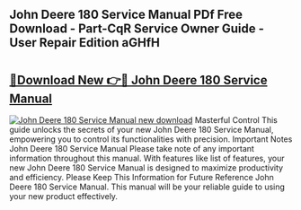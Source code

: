 ## John Deere 180 Service Manual PDf Free Download - Part-CqR Service Owner Guide - User Repair Edition aGHfH

# <h2><a href="http://bc30171.oget.top/?id=John+Deere+180+Service+Manual">🔗Download New 👉🔴 John Deere 180 Service Manual</a></h2>

[![John Deere 180 Service Manual new download](https://i.imgur.com/5g1atiW.png)](http://bc30171.oget.top/?id=John+Deere+180+Service+Manual)
Masterful Control This guide unlocks the secrets of your new John Deere 180 Service Manual, empowering you to control its functionalities with precision. Important Notes John Deere 180 Service Manual Please take note of any important information throughout this manual. With features like list of features, your new John Deere 180 Service Manual is designed to maximize productivity and efficiency. Please Keep This Information for Future Reference John Deere 180 Service Manual. This manual will be your reliable guide to using your new product effectively.
